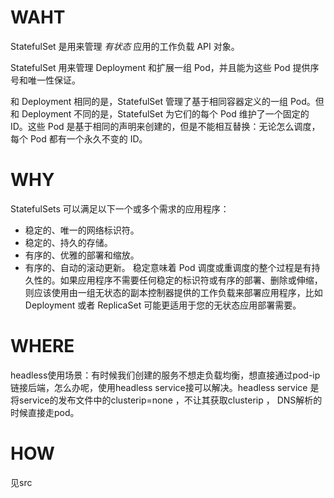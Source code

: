 # WAHT

StatefulSet 是用来管理 *有状态* 应用的工作负载 API 对象。

StatefulSet 用来管理 Deployment 和扩展一组 Pod，并且能为这些 Pod 提供序号和唯一性保证。

和 Deployment 相同的是，StatefulSet 管理了基于相同容器定义的一组 Pod。但和 Deployment 不同的是，StatefulSet 为它们的每个 Pod 维护了一个固定的 ID。这些 Pod 是基于相同的声明来创建的，但是不能相互替换：无论怎么调度，每个 Pod 都有一个永久不变的 ID。

# WHY

StatefulSets 可以满足以下一个或多个需求的应用程序：

- 稳定的、唯一的网络标识符。
- 稳定的、持久的存储。
- 有序的、优雅的部署和缩放。
- 有序的、自动的滚动更新。
  稳定意味着 Pod 调度或重调度的整个过程是有持久性的。如果应用程序不需要任何稳定的标识符或有序的部署、删除或伸缩，则应该使用由一组无状态的副本控制器提供的工作负载来部署应用程序，比如 Deployment 或者 ReplicaSet 可能更适用于您的无状态应用部署需要。

# WHERE

headless使用场景：有时候我们创建的服务不想走负载均衡，想直接通过pod-ip链接后端，怎么办呢，使用headless service接可以解决。headless service 是将service的发布文件中的clusterip=none ，不让其获取clusterip ， DNS解析的时候直接走pod。

# HOW

见src